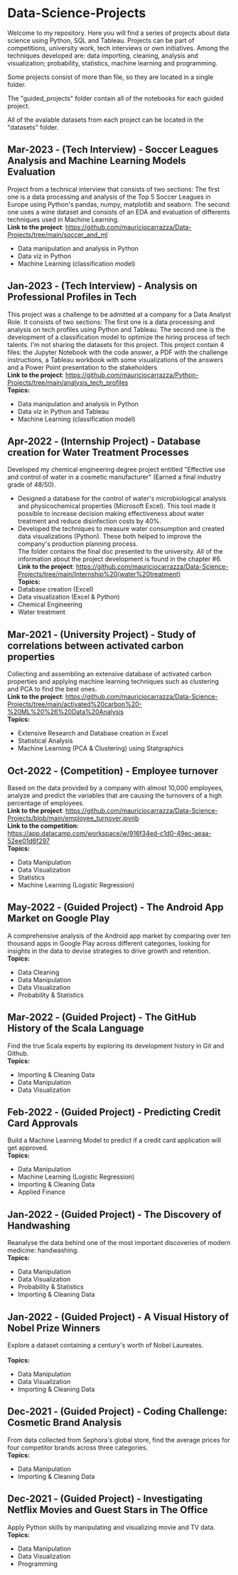 # Data-Science-Projects
Welcome to my repository. Here you will find a series of projects about data science using Python, SQL and Tableau. Projects can be part of competitions, university work, tech interviews or own initiatives. Among the techniques developed are: data importing, cleaning, analysis and visualization; probability, statistics, machine learning and programming. <br />

Some projects consist of more than file, so they are located in a single folder. <br />

The "guided_projects" folder contain all of the notebooks for each guided project. <br />

All of the avalable datasets from each project can be located in the "datasets" folder. <br />

## Mar-2023 - (Tech Interview) - Soccer Leagues Analysis and Machine Learning Models Evaluation
Project from a technical interview that consists of two sections: The first one is a data processing and analysis of the Top 5 Soccer Leagues in Europe using Python's pandas, numpy, matplotlib and seaborn. The second one uses a wine dataset and consists of an EDA and evaluation of differents techniques used in Machine Learning. <br />
**Link to the project**: https://github.com/mauriciocarrazza/Data-Projects/tree/main/soccer_and_ml <br />
- Data manipulation and analysis in Python
- Data viz in Python
- Machine Learning (classification model)

## Jan-2023 - (Tech Interview) - Analysis on Professional Profiles in Tech
This project was a challenge to be admitted at a company for a Data Analyst Role. It consists of two sections: The first one is a data processing and analysis on tech profiles using Python and Tableau. The second one is the development of a classification model to optimize the hiring process of tech talents. I'm not sharing the datasets for this project. This project contain 4 files: the Jupyter Notebook with the code answer, a PDF with the challenge instructions, a Tableau workbook with some visualizations of the answers and a Power Point presentation to the stakeholders <br />
**Link to the project**: https://github.com/mauriciocarrazza/Python-Projects/tree/main/analysis_tech_profiles  <br />
**Topics:** 
- Data manipulation and analysis in Python
- Data viz in Python and Tableau
- Machine Learning (classification model)

## Apr-2022 - (Internship Project) - Database creation for Water Treatment Processes
Developed my chemical engineering degree project entitled "Effective use and control of water in a cosmetic manufacturer" (Earned a final industry grade of 48/50).
- Designed a database for the control of water's microbiological analysis and physicochemical properties (Microsoft Excel). This tool made it possible to increase decision making effectiveness about water treatment and reduce disinfection costs by 40%.
- Developed the techniques to measure water consumption and created data visualizations (Python). These both helped to improve the company's production planning process. <br />
The folder contains the final doc presented to the university. All of the information about the project development is found in the chapter #6.
**Link to the project**:  https://github.com/mauriciocarrazza/Data-Science-Projects/tree/main/Internship%20(water%20treatment) <br />
**Topics:** 
- Database creation (Excel)
- Data visualization (Excel & Python)
- Chemical Engineering
- Water treatment

## Mar-2021 - (University Project) - Study of correlations between activated carbon properties
Collecting and assembling an extensive database of activated carbon properties and applying machine learning techniques such as clustering and PCA to find the best ones. <br />
**Link to the project**: https://github.com/mauriciocarrazza/Data-Science-Projects/tree/main/activated%20carbon%20-%20ML%20%26%20Data%20Analysis <br />
**Topics:** 
- Extensive Research and Database creation in Excel
- Statistical Analysis
- Machine Learning (PCA & Clustering) using Statgraphics

## Oct-2022 - (Competition) - Employee turnover
Based on the data provided by a company with almost 10,000 employees, analyze and predict the variables that are causing the turnovers of a high percentage of employees. <br />
**Link to the project**: https://github.com/mauriciocarrazza/Data-Science-Projects/blob/main/employee_turnover.ipynb <br />
**Link to the competition**: https://app.datacamp.com/workspace/w/916f34ed-c1d0-49ec-aeaa-52ee01d6f297 <br />
**Topics:** 
- Data Manipulation
- Data Visualization
- Statistics
- Machine Learning (Logistic Regression)

## May-2022 - (Guided Project) - The Android App Market on Google Play
A comprehensive analysis of the Android app market by comparing over ten thousand apps in Google Play across different categories, looking for insights in the data to devise strategies to drive growth and retention. <br />
**Topics:** 
- Data Cleaning
- Data Manipulation
- Data Visualization
- Probability & Statistics

## Mar-2022 - (Guided Project) - The GitHub History of the Scala Language
Find the true Scala experts by exploring its development history in Git and Github. <br />
**Topics:** 
- Importing & Cleaning Data
- Data Manipulation
- Data Visualization

## Feb-2022 - (Guided Project) - Predicting Credit Card Approvals
Build a Machine Learning Model to predict if a credit card application will get approved. <br />
**Topics:** 
- Data Manipulation
- Machine Learning (Logistic Regression)
- Importing & Cleaning Data
- Applied Finance

## Jan-2022 - (Guided Project) - The Discovery of Handwashing
Reanalyse the data behind one of the most important discoveries of modern medicine: handwashing. <br />
**Topics:** 
- Data Manipulation
- Data Visualization
- Probability & Statistics
- Importing & Cleaning Data

## Jan-2022 - (Guided Project) - A Visual History of Nobel Prize Winners
Explore a dataset containing a century's worth of Nobel Laureates. <br />
<br />
**Topics:** 
- Data Manipulation
- Data Visualization
- Importing & Cleaning Data

## Dec-2021 - (Guided Project) - Coding Challenge: Cosmetic Brand Analysis
From data collected from Sephora's global store, find the average prices for four competitor brands across three categories. <br />
**Topics:** 
- Data Manipulation
- Importing & Cleaning Data

## Dec-2021 - (Guided Project) - Investigating Netflix Movies and Guest Stars in The Office
Apply Python skills by manipulating and visualizing movie and TV data. <br />
**Topics:** 
- Data Manipulation
- Data Visualization
- Programming
